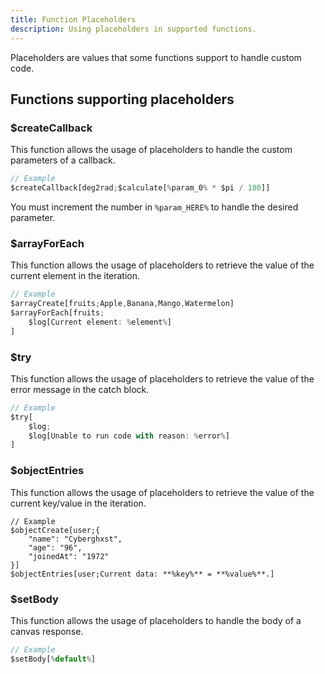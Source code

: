 ```yaml
---
title: Function Placeholders
description: Using placeholders in supported functions.
---
```


Placeholders are values that some functions support
to handle custom code.

## Functions supporting placeholders
### $createCallback
This function allows the usage of placeholders to
handle the custom parameters of a callback.
```js
// Example
$createCallback[deg2rad;$calculate[%param_0% * $pi / 180]]
```
You must increment the number in `%param_HERE%` to
handle the desired parameter.

### $arrayForEach
This function allows the usage of placeholders to
retrieve the value of the current element in the
iteration.
```js
// Example
$arrayCreate[fruits;Apple,Banana,Mango,Watermelon]
$arrayForEach[fruits;
    $log[Current element: %element%]
]
```

### $try
This function allows the usage of placeholders to
retrieve the value of the error message in the
catch block.
```js
// Example
$try[
    $log;
    $log[Unable to run code with reason: %error%]
]
```

### $objectEntries
This function allows the usage of placeholders to
retrieve the value of the current key/value in the
iteration.
```
// Example
$objectCreate[user;{
    "name": "Cyberghxst",
    "age": "96",
    "joinedAt": "1972"
}]
$objectEntries[user;Current data: **%key%** = **%value%**.]
```

### $setBody
This function allows the usage of placeholders to
handle the body of a canvas response.
```js
// Example
$setBody[%default%]
```